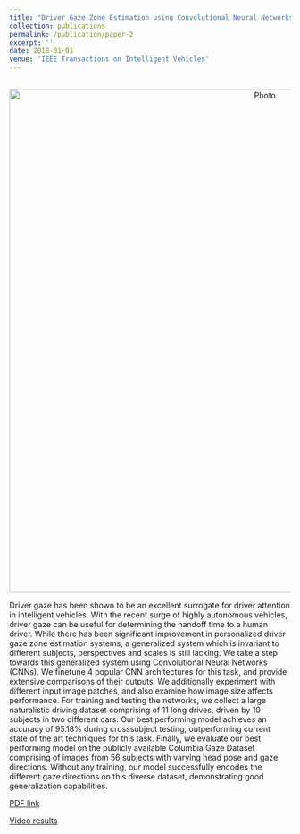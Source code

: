 ```yaml
---
title: "Driver Gaze Zone Estimation using Convolutional Neural Networks: A General Framework and Ablative Analysis"
collection: publications
permalink: /publication/paper-2
excerpt: ''
date: 2018-01-01
venue: 'IEEE Transactions on Intelligent Vehicles'
---
```

<p align="center">
  <img src="https://arangesh.github.io/images/paper-2-im.png?raw=true" alt="Photo" style="width: 900px;"/> 
</p>

Driver gaze has been shown to be an excellent
surrogate for driver attention in intelligent vehicles. With the
recent surge of highly autonomous vehicles, driver gaze can be
useful for determining the handoff time to a human driver.
While there has been significant improvement in personalized
driver gaze zone estimation systems, a generalized system which
is invariant to different subjects, perspectives and scales is
still lacking. We take a step towards this generalized system
using Convolutional Neural Networks (CNNs). We finetune 4
popular CNN architectures for this task, and provide extensive
comparisons of their outputs. We additionally experiment with
different input image patches, and also examine how image size
affects performance. For training and testing the networks, we
collect a large naturalistic driving dataset comprising of 11 long
drives, driven by 10 subjects in two different cars. Our best
performing model achieves an accuracy of 95.18% during crosssubject
testing, outperforming current state of the art techniques
for this task. Finally, we evaluate our best performing model
on the publicly available Columbia Gaze Dataset comprising of
images from 56 subjects with varying head pose and gaze directions.
Without any training, our model successfully encodes the
different gaze directions on this diverse dataset, demonstrating
good generalization capabilities.

[PDF link](http://cvrr.ucsd.edu/publications/2018/sourabh_gaze_zone.pdf)

[Video results](https://www.youtube.com/watch?v=ZjzoDL_2CbU&list=PLUebh5NWCQUaPmdZIGE508Bhh6AjwID8R&index=1&t=0s)
